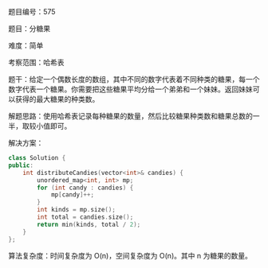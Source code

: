 题目编号：575

题目：分糖果

难度：简单

考察范围：哈希表

题干：给定一个偶数长度的数组，其中不同的数字代表着不同种类的糖果，每一个数字代表一个糖果。你需要把这些糖果平均分给一个弟弟和一个妹妹。返回妹妹可以获得的最大糖果的种类数。

解题思路：使用哈希表记录每种糖果的数量，然后比较糖果种类数和糖果总数的一半，取较小值即可。

解决方案：

```cpp
class Solution {
public:
    int distributeCandies(vector<int>& candies) {
        unordered_map<int, int> mp;
        for (int candy : candies) {
            mp[candy]++;
        }
        int kinds = mp.size();
        int total = candies.size();
        return min(kinds, total / 2);
    }
};
```

算法复杂度：时间复杂度为 O(n)，空间复杂度为 O(n)。其中 n 为糖果的数量。